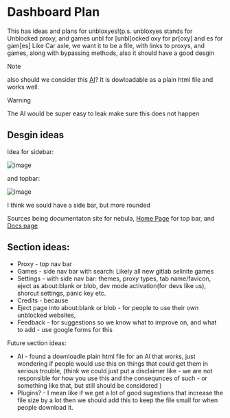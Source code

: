 # Dashboard Plan

This has ideas and plans for unbloxyes!(p.s. unbloxyes stands for Unblocked proxy, and games unbl for [unbl]ocked oxy for pr[oxy] and es for gam[es]
Like Car axle, we want it to be a file, with links to proxys, and games, along with bypassing methods, also it should have a good desgin

> [!NOTE]
> also should we consider this [AI](https://github.com/AI-QL/chat-ui/blob/main/index.html)? It is dowloadable as a plain html file and works well.

>[!WARNING]
>The AI would be super easy to leak make sure this does not happen


## Desgin ideas

Idea for sidebar:

![image](https://github.com/user-attachments/assets/4d4d7987-a68c-4287-881e-fc12b232c01f)

and topbar:

![image](https://github.com/user-attachments/assets/708849f5-8650-4505-8f66-e903a7cd125b)

I think we sould have a side bar, but more rounded

Sources being documentaton site for nebula, [Home Page](https://docs.nebulaproxy.io/en) for top bar, and [Docs page](https://docs.nebulaproxy.io/en/docs/NebulaWeb/marketplace)

## Section ideas:
- Proxy - top nav bar
- Games - side nav bar with search: Likely all new gitlab selinite games
- Settings - with side nav bar: themes, proxy types, tab name/favicon, eject as about:blank or blob, dev mode activation(for devs like us), shorcut settings, panic key etc.
- Credits - because
- Eject page into about:blank or blob - for people to use their own unblocked websites,
- Feedback - for suggestions so we know what to improve on, and what to add - use google forms for this

Future section ideas:
- AI - found a downloadle plain html file for an AI that works, just wondering if people would use this on things that could get them in serious trouble, (think we could just put a disclaimer like - we are not responsible for how you use this and the consequnces of such - or something like that, but still should be considered )
- Plugins? - I mean like if we get a lot of good sugestions that increase the file size by a lot then we should add this to keep the file small for when people download it.
  







